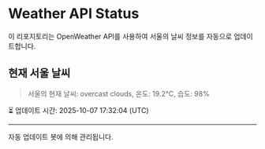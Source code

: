 
# Weather API Status

이 리포지토리는 OpenWeather API를 사용하여 서울의 날씨 정보를 자동으로 업데이트합니다.

## 현재 서울 날씨
> 서울의 현재 날씨: overcast clouds, 온도: 19.2°C, 습도: 98%

⏳ 업데이트 시간: 2025-10-07 17:32:04 (UTC)

---
자동 업데이트 봇에 의해 관리됩니다.
